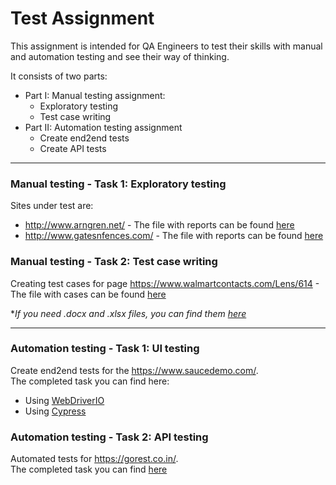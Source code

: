# Test Assignment

This assignment is intended for QA Engineers to test their skills with manual and automation testing and see their way of thinking.

It consists of two parts:
- Part I: Manual testing assignment:
  - Exploratory testing
  - Test case writing
- Part II: Automation testing assignment
  - Create end2end tests
  - Create API tests

---

### Manual testing - Task 1: Exploratory testing
Sites under test are:
- http://www.arngren.net/ - The file with reports can be found [here](https://github.com/m-radman/Test_Assignment/blob/main/manual_testing/Manual%20Testing%20assignment%20Task%201%20-%20Exploratory%20testing%2C%20site%201%20https%20__www.arngren.net.pdf)
- http://www.gatesnfences.com/ - The file with reports can be found [here](https://github.com/m-radman/Test_Assignment/blob/main/manual_testing/Manual%20Testing%20assignment%20Task%201%20-%20Exploratory%20testing%2C%20site%202%20http%20__www.gatesnfences.com.pdf)

### Manual testing - Task 2: Test case writing
Creating test cases for page https://www.walmartcontacts.com/Lens/614 - The file with cases can be found [here](https://github.com/m-radman/Test_Assignment/blob/main/manual_testing/Manual%20Testing%20assignment%20Task%202%20-%20Test%20case%20writing%20-%20Sheet1.pdf)

**If you need .docx and .xlsx files, you can find them [here](https://github.com/m-radman/Test_Assignment/tree/main/manual_testing/word_excel)*

---

### Automation testing - Task 1: UI testing
Create end2end tests for the https://www.saucedemo.com/.  
The completed task you can find here:
- Using [WebDriverIO](https://github.com/m-radman/TestAssignment-UI_WDIO)
- Using [Cypress](https://github.com/m-radman/TestAssignment-UI_Cypress)

### Automation testing - Task 2: API testing
Automated tests for https://gorest.co.in/.  
The completed task you can find [here](https://github.com/m-radman/TestAssignment-API)
